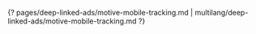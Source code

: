 {? pages/deep-linked-ads/motive-mobile-tracking.md | multilang/deep-linked-ads/motive-mobile-tracking.md ?}
